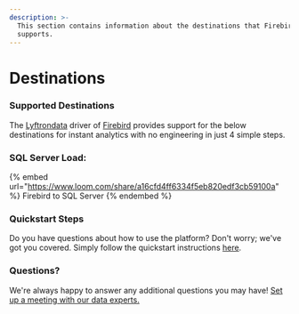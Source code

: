 ```yaml
---
description: >-
  This section contains information about the destinations that Firebird
  supports.
---
```


# Destinations

### Supported Destinations

The [Lyftrondata](https://www.lyftrondata.com/) driver of [Firebird](None/) provides support for the below destinations for instant analytics with no engineering in just 4 simple steps.

### SQL Server Load:

{% embed url="https://www.loom.com/share/a16cfd4ff6334f5eb820edf3cb59100a" %}
Firebird to SQL Server
{% endembed %}

### Quickstart Steps

Do you have questions about how to use the platform? Don't worry; we've got you covered. Simply follow the quickstart instructions [here](./).

### Questions? <a href="#questions" id="questions"></a>

We're always happy to answer any additional questions you may have! [Set up a meeting with our data experts.](https://www.lyftrondata.com/book-a-meeting/)
